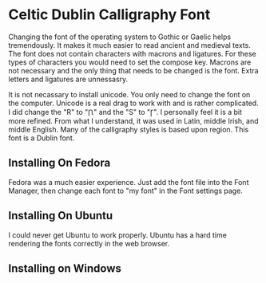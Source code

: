 # Celtic Dublin Calligraphy Font
Changing the font of the operating system to Gothic or Gaelic helps tremendously. It makes it much easier to read ancient and medieval texts. The font does not contain characters with macrons and ligatures. For these types of characters you would need to set the compose key. Macrons are not necessary and the only thing that needs to be changed is the font. Extra letters and ligatures are unnessasry.

It is not necassary to install unicode. You only need to change the font on the computer. Unicode is a real drag to work with and is rather complicated. I did change the "R" to "Ꞃ" and the "S" to "Ꞅ". I personally feel it is a bit more refined. From what I understand, it was used in Latin, middle Irish, and middle English. Many of the calligraphy styles is based upon region. This font is a Dublin font.

 

## Installing On Fedora
Fedora was a much easier experience. Just add the font file into the Font Manager, then change each font to "my font" in the Font settings page.
## Installing On Ubuntu
I could never get Ubuntu to work properly. Ubuntu has a hard time rendering the fonts correctly in the web browser.
## Installing on Windows
